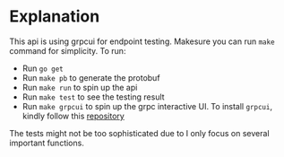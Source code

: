 # Explanation

This api is using grpcui for endpoint testing. Makesure you can run `make` command for simplicity. To run:

- Run `go get`
- Run `make pb` to generate the protobuf
- Run `make run` to spin up the api
- Run `make test` to see the testing result
- Run `make grpcui` to spin up the grpc interactive UI. To install `grpcui`, kindly follow this [repository](https://github.com/fullstorydev/grpcui)

The tests might not be too sophisticated due to I only focus on several important functions.